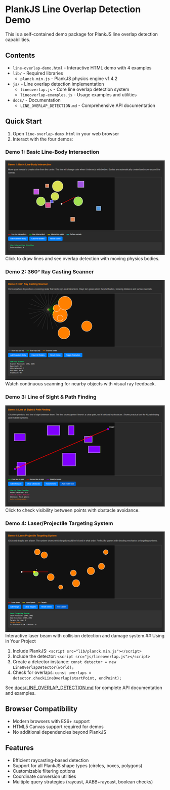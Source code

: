# PlankJS Line Overlap Detection Demo

This is a self-contained demo package for PlankJS line overlap detection capabilities.

## Contents

- `line-overlap-demo.html` - Interactive HTML demo with 4 examples
- `lib/` - Required libraries
  - `planck.min.js` - PlankJS physics engine v1.4.2
- `js/` - Line overlap detection implementation
  - `lineoverlap.js` - Core line overlap detection system
  - `lineoverlap-examples.js` - Usage examples and utilities
- `docs/` - Documentation
  - `LINE_OVERLAP_DETECTION.md` - Comprehensive API documentation

## Quick Start

1. Open `line-overlap-demo.html` in your web browser
2. Interact with the four demos:

### Demo 1: Basic Line-Body Intersection

![Basic Intersection Demo](images/demo1-line-intersection.png)
Click to draw lines and see overlap detection with moving physics bodies.

### Demo 2: 360° Ray Casting Scanner

![360° Scanner Demo](images/demo2-360-scanner.png)
Watch continuous scanning for nearby objects with visual ray feedback.

### Demo 3: Line of Sight & Path Finding

![Line of Sight Demo](images/demo3-line-of-sight.png)
Click to check visibility between points with obstacle avoidance.

### Demo 4: Laser/Projectile Targeting System

![Laser Targeting Demo](images/demo4-laser-targeting.png)
Interactive laser beam with collision detection and damage system.## Using in Your Project

1. Include PlankJS: `<script src="lib/planck.min.js"></script>`
2. Include the detector: `<script src="js/lineoverlap.js"></script>`
3. Create a detector instance: `const detector = new LineOverlapDetector(world);`
4. Check for overlaps: `const overlaps = detector.checkLineOverlap(startPoint, endPoint);`

See [docs/LINE_OVERLAP_DETECTION.md](docs/LINE_OVERLAP_DETECTION.md) for complete API documentation and examples.

## Browser Compatibility

- Modern browsers with ES6+ support
- HTML5 Canvas support required for demos
- No additional dependencies beyond PlankJS

## Features

- Efficient raycasting-based detection
- Support for all PlankJS shape types (circles, boxes, polygons)
- Customizable filtering options
- Coordinate conversion utilities
- Multiple query strategies (raycast, AABB+raycast, boolean checks)
